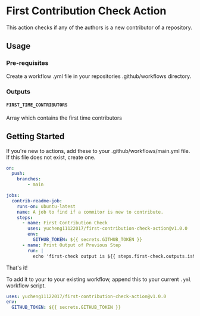 # First Contribution Check Action

This action checks if any of the authors is a new contributor of a repository.

## Usage

### Pre-requisites

Create a workflow .yml file in your repositories .github/workflows directory.

### Outputs

#### `FIRST_TIME_CONTRIBUTORS`

Array which contains the first time contributors


## Getting Started

If you're new to actions, add these to your .github/workflows/main.yml file. If this file does not exist, create one.

```yml
on:
  push:
    branches:
        - main

jobs:
  contrib-readme-job:
    runs-on: ubuntu-latest
    name: A job to find if a commitor is new to contribute.
    steps:
      - name: First Contribution Check
        uses: yucheng11122017/first-contribution-check-action@v1.0.0
        env:
          GITHUB_TOKEN: ${{ secrets.GITHUB_TOKEN }}
      - name: Print Output of Previous Step
        run: |
          echo 'first-check output is ${{ steps.first-check.outputs.isNewContributor }}'
```

That's it!

To add it to your to your existing workflow, append this to your current `.yml` workflow script.

```yml
uses: yucheng11122017/first-contribution-check-action@v1.0.0
env:
  GITHUB_TOKEN: ${{ secrets.GITHUB_TOKEN }}
```
